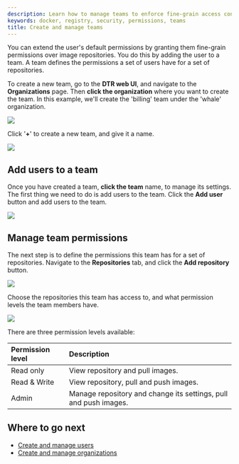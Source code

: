 ```yaml
---
description: Learn how to manage teams to enforce fine-grain access control in Docker Trusted Registry.
keywords: docker, registry, security, permissions, teams
title: Create and manage teams
---
```

You can extend the user's default permissions by granting them fine-grain permissions over image repositories. You do this by adding the user to a team. A team defines the permissions a set of users have for a set of repositories.

To create a new team, go to the **DTR web UI**, and navigate to the **Organizations** page. Then **click the organization** where you want to create the team. In this example, we'll create the 'billing' team under the 'whale' organization.

![](../images/create-and-manage-teams-1.png)

Click '**+**' to create a new team, and give it a name.

![](../images/create-and-manage-teams-2.png)

## Add users to a team

Once you have created a team, **click the team** name, to manage its settings. The first thing we need to do is add users to the team. Click the **Add user** button and add users to the team.

![](../images/create-and-manage-teams-3.png)

## Manage team permissions

The next step is to define the permissions this team has for a set of repositories. Navigate to the **Repositories** tab, and click the **Add repository** button.

![](../images/create-and-manage-teams-4.png)

Choose the repositories this team has access to, and what permission levels the team members have.

![](../images/create-and-manage-teams-5.png)

There are three permission levels available:

| Permission level | Description                                                      |
|:---------------- |:---------------------------------------------------------------- |
| Read only        | View repository and pull images.                                 |
| Read & Write     | View repository, pull and push images.                           |
| Admin            | Manage repository and change its settings, pull and push images. |

## Where to go next

* [Create and manage users](create-and-manage-users.md)
* [Create and manage organizations](create-and-manage-orgs.md)